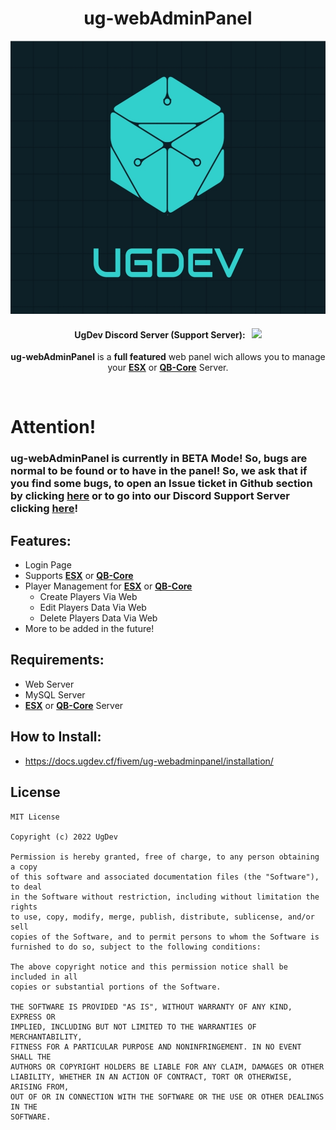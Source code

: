 <p align="center">
	<h1 align="center">
		ug-webAdminPanel
	</h1>
	<p align="center">
		<img width="1020" height="437" src="docs/logo.png">
	</p>
	<h4 align="center">
		UgDev Discord Server (Support Server): &nbsp; <a href="https://discord.gg/XPbfb3AReH" target="_blank"><img src="https://discord.com/api/guilds/1036962730982248468/widget.png?style=shield"></img></a>
	</h4>
	<p align="center">
		<b>ug-webAdminPanel</b> is a <b>full featured</b> web panel wich allows you to manage your <b><a href="https://github.com/esx-framework/esx-legacy" target="_blank">ESX</a></b> or <a href="https://github.com/qbcore-framework/qb-core" target="_blank"><b>QB-Core</a></b> Server.
	</p>
</p>

<br/>

# Attention!
### ug-webAdminPanel is currently in BETA Mode! So, bugs are normal to be found or to have in the panel! So, we ask that if you find some bugs, to open an Issue ticket in Github section by clicking [here](https://github.com/UgDevOfc/ug-webAdminPanel/issues/new) or to go into our Discord Support Server clicking [here](https://discord.gg/XPbfb3AReH)!

## Features:
- Login Page
- Supports **[ESX](https://github.com/esx-framework/esx-legacy)** or **[QB-Core](https://github.com/qbcore-framework/qb-core)**
- Player Management for **[ESX](https://github.com/esx-framework/esx-legacy)** or **[QB-Core](https://github.com/qbcore-framework/qb-core)**
    - Create Players Via Web
    - Edit Players Data Via Web
    - Delete Players Data Via Web
- More to be added in the future!

## Requirements:
- Web Server
- MySQL Server
- **[ESX](https://github.com/esx-framework/esx-legacy)** or **[QB-Core](https://github.com/qbcore-framework/qb-core)** Server

## How to Install:
- https://docs.ugdev.cf/fivem/ug-webadminpanel/installation/

## License
```
MIT License

Copyright (c) 2022 UgDev

Permission is hereby granted, free of charge, to any person obtaining a copy
of this software and associated documentation files (the "Software"), to deal
in the Software without restriction, including without limitation the rights
to use, copy, modify, merge, publish, distribute, sublicense, and/or sell
copies of the Software, and to permit persons to whom the Software is
furnished to do so, subject to the following conditions:

The above copyright notice and this permission notice shall be included in all
copies or substantial portions of the Software.

THE SOFTWARE IS PROVIDED "AS IS", WITHOUT WARRANTY OF ANY KIND, EXPRESS OR
IMPLIED, INCLUDING BUT NOT LIMITED TO THE WARRANTIES OF MERCHANTABILITY,
FITNESS FOR A PARTICULAR PURPOSE AND NONINFRINGEMENT. IN NO EVENT SHALL THE
AUTHORS OR COPYRIGHT HOLDERS BE LIABLE FOR ANY CLAIM, DAMAGES OR OTHER
LIABILITY, WHETHER IN AN ACTION OF CONTRACT, TORT OR OTHERWISE, ARISING FROM,
OUT OF OR IN CONNECTION WITH THE SOFTWARE OR THE USE OR OTHER DEALINGS IN THE
SOFTWARE.
```
